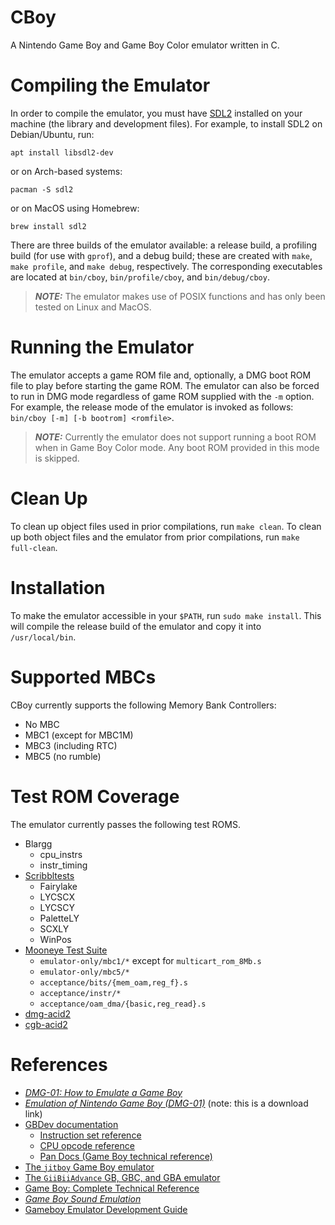 # CBoy
A Nintendo Game Boy and Game Boy Color emulator written in C.

# Compiling the Emulator
In order to compile the emulator, you must have [SDL2](https://www.libsdl.org/)
installed on your machine (the library and development files).
For example, to install SDL2 on Debian/Ubuntu, run:

    apt install libsdl2-dev

or on Arch-based systems:

    pacman -S sdl2

or on MacOS using Homebrew:

    brew install sdl2

There are three builds of the emulator available: a release build,
a profiling build (for use with `gprof`), and a debug build; these
are created with `make`, `make profile`, and `make debug`,
respectively. The corresponding executables are located at `bin/cboy`,
`bin/profile/cboy`, and `bin/debug/cboy`.

>**_NOTE:_** The emulator makes use of POSIX functions and has only
been tested on Linux and MacOS.

# Running the Emulator
The emulator accepts a game ROM file and, optionally,
a DMG boot ROM file to play before starting the game ROM.
The emulator can also be forced to run in DMG mode regardless
of game ROM supplied with the `-m` option. For example, the
release mode of the emulator is invoked as follows:
`bin/cboy [-m] [-b bootrom] <romfile>`.

>**_NOTE:_** Currently the emulator does not support running a boot ROM
when in Game Boy Color mode. Any boot ROM provided in this mode is skipped.

# Clean Up
To clean up object files used in prior compilations, run `make clean`.
To clean up both object files and the emulator from prior compilations,
run `make full-clean`.

# Installation
To make the emulator accessible in your `$PATH`, run `sudo make install`.
This will compile the release build of the emulator and copy it into
`/usr/local/bin`.

# Supported MBCs
CBoy currently supports the following Memory Bank Controllers:
* No MBC
* MBC1 (except for MBC1M)
* MBC3 (including RTC)
* MBC5 (no rumble)

# Test ROM Coverage
The emulator currently passes the following test ROMS.
* Blargg
    * cpu_instrs
    * instr_timing
* [Scribbltests](https://github.com/Hacktix/scribbltests)
    * Fairylake
    * LYCSCX
    * LYCSCY
    * PaletteLY
    * SCXLY
    * WinPos
* [Mooneye Test Suite](https://github.com/Gekkio/mooneye-test-suite)
    * `emulator-only/mbc1/*` except for `multicart_rom_8Mb.s`
    * `emulator-only/mbc5/*`
    * `acceptance/bits/{mem_oam,reg_f}.s`
    * `acceptance/instr/*`
    * `acceptance/oam_dma/{basic,reg_read}.s`
* [dmg-acid2](https://github.com/mattcurrie/dmg-acid2)
* [cgb-acid2](https://github.com/mattcurrie/cgb-acid2)

# References
* [*DMG-01: How to Emulate a Game Boy*](https://rylev.github.io/DMG-01/public/book/)
* [*Emulation of Nintendo Game Boy (DMG-01)*](https://raw.githubusercontent.com/Baekalfen/PyBoy/master/PyBoy.pdf)
  (note: this is a download link)
* [GBDev documentation](https://github.com/gbdev/awesome-gbdev)
    * [Instruction set reference](https://gbdev.io/gb-opcodes/optables/)
    * [CPU opcode reference](https://rgbds.gbdev.io/docs/v0.4.2/gbz80.7)
    * [Pan Docs (Game Boy technical reference)](https://gbdev.io/pandocs/)
* [The `jitboy` Game Boy emulator](https://github.com/sysprog21/jitboy)
* [The `GiiBiiAdvance` GB, GBC, and GBA emulator](https://github.com/AntonioND/giibiiadvance)
* [Game Boy: Complete Technical Reference](https://gekkio.fi/files/gb-docs/gbctr.pdf)
* [*Game Boy Sound Emulation*](https://nightshade256.github.io/2021/03/27/gb-sound-emulation.html)
* [Gameboy Emulator Development Guide](https://github.com/Hacktix/GBEDG)
